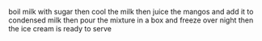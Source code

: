 boil milk with sugar then cool the milk
then juice the mangos and add it to condensed milk 
then pour the mixture in a box and freeze over night 
then the ice cream is ready to serve